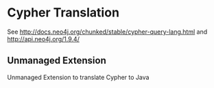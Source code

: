 Cypher Translation
==================

See http://docs.neo4j.org/chunked/stable/cypher-query-lang.html and http://api.neo4j.org/1.9.4/

Unmanaged Extension
-------------------

Unmanaged Extension to translate Cypher to Java
